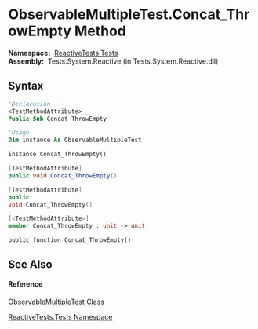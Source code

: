 # ObservableMultipleTest.Concat\_ThrowEmpty Method

**Namespace:**  [ReactiveTests.Tests](ReactiveTests.Tests\ReactiveTests.Tests.md)  
**Assembly:**  Tests.System.Reactive (in Tests.System.Reactive.dll)

## Syntax

```vb
'Declaration
<TestMethodAttribute> _
Public Sub Concat_ThrowEmpty
```

```vb
'Usage
Dim instance As ObservableMultipleTest

instance.Concat_ThrowEmpty()
```

```csharp
[TestMethodAttribute]
public void Concat_ThrowEmpty()
```

```c++
[TestMethodAttribute]
public:
void Concat_ThrowEmpty()
```

```fsharp
[<TestMethodAttribute>]
member Concat_ThrowEmpty : unit -> unit 
```

```jscript
public function Concat_ThrowEmpty()
```

## See Also

#### Reference

[ObservableMultipleTest Class](ObservableMultipleTest\ObservableMultipleTest.md)

[ReactiveTests.Tests Namespace](ReactiveTests.Tests\ReactiveTests.Tests.md)




